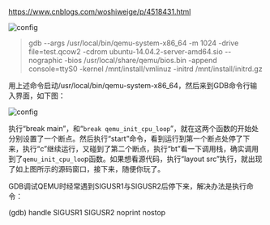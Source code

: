 https://www.cnblogs.com/woshiweige/p/4518431.html

![config](images/3.png)

>
> gdb --args /usr/local/bin/qemu-system-x86_64 -m 1024 -drive file=test.qcow2 -cdrom ubuntu-14.04.2-server-amd64.sio --nographic -bios /usr/local/share/qemu/bios.bin -append console=ttyS0 -kernel /mnt/install/vmlinuz -initrd /mnt/install/initrd.gz


用上述命令启动/usr/local/bin/qemu-system-x86_64，然后来到GDB命令行输入界面，如下图：

![config](images/4.png)

执行“break main”，和“`break qemu_init_cpu_loop`”，就在这两个函数的开始处分别设置了一个断点。然后执行“start”命令，看到运行到第一个断点处停了下来，执行“c”继续运行，又碰到了第二个断点，执行“bt”看一下调用栈，确实调用到了`qemu_init_cpu_loo`p函数。如果想看源代码，执行“layout src”执行，就出现了如上图所示的源码窗口，接下来，随便你玩了。

GDB调试QEMU时经常遇到SIGUSR1与SIGUSR2后停下来，解决办法是执行命令：

(gdb) handle SIGUSR1 SIGUSR2 noprint nostop